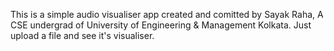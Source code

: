 This is a simple audio visualiser app created and comitted by Sayak Raha, A CSE undergrad of University of Engineering & Management Kolkata. Just upload a file and see it's visualiser.